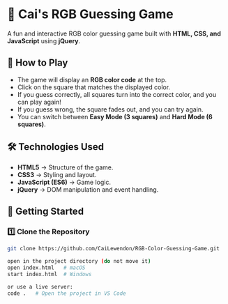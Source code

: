 # 🎨 Cai's RGB Guessing Game

A fun and interactive RGB color guessing game built with **HTML, CSS, and JavaScript** using **jQuery**.

## 📜 How to Play
- The game will display an **RGB color code** at the top.
- Click on the square that matches the displayed color.
- If you guess correctly, all squares turn into the correct color, and you can play again!
- If you guess wrong, the square fades out, and you can try again.
- You can switch between **Easy Mode (3 squares)** and **Hard Mode (6 squares)**.

## 🛠️ Technologies Used
- **HTML5** → Structure of the game.
- **CSS3** → Styling and layout.
- **JavaScript (ES6)** → Game logic.
- **jQuery** → DOM manipulation and event handling.

## 🚀 Getting Started

### **1️⃣ Clone the Repository**
```sh
git clone https://github.com/CaiLewendon/RGB-Color-Guessing-Game.git

open in the project directory (do not move it)
open index.html   # macOS
start index.html  # Windows

or use a live server:
code .   # Open the project in VS Code
